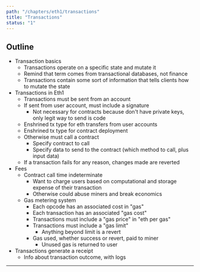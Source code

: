 ```yaml
---
path: "/chapters/eth1/transactions"
title: "Transactions"
status: "1"
---
```


## Outline
- Transaction basics
    - Transactions operate on a specific state and mutate it
    - Remind that term comes from transactional databases, not finance
    - Transactions contain some sort of information that tells clients how to mutate the state
- Transactions in Eth1
    - Transactions must be sent from an account
    - If sent from user account, must include a signature
        - Not necessary for contracts because don't have private keys, only legit way to send is code
    - Enshrined tx type for eth transfers from user accounts
    - Enshrined tx type for contract deployment
    - Otherwise must call a contract
        - Specify contract to call
        - Specify data to send to the contract (which method to call, plus input data)
    - If a transaction fails for any reason, changes made are reverted
- Fees
    - Contract call time indeterminate
        - Want to charge users based on computational and storage expense of their transaction
        - Otherwise could abuse miners and break economics
    - Gas metering system
        - Each opcode has an associated cost in "gas"
        - Each transaction has an associated "gas cost"
        - Transactions must include a "gas price" in "eth per gas"
        - Transactions must include a "gas limit"
            - Anything beyond limit is a revert
        - Gas used, whether success or revert, paid to miner
            - Unused gas is returned to user
- Transactions generate a receipt   
    - Info about transaction outcome, with logs

---
